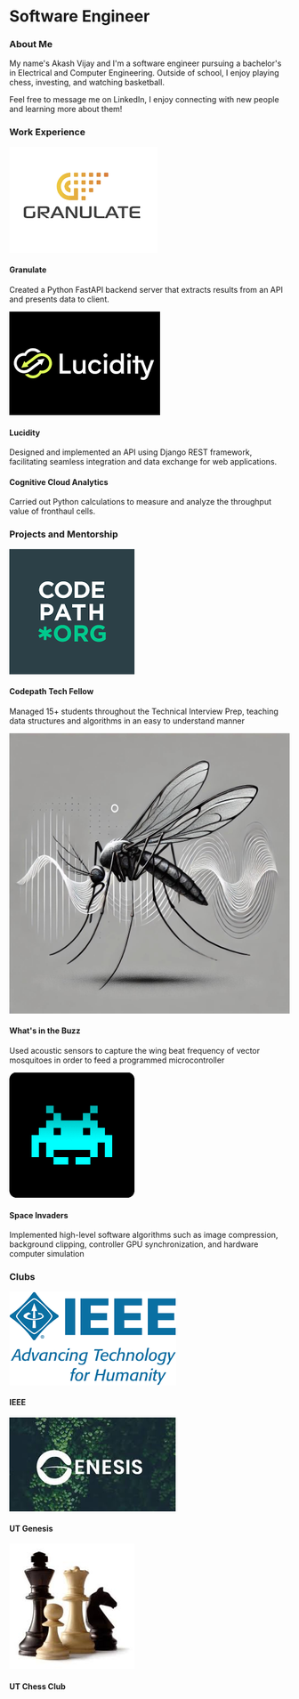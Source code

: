 # Software Engineer

### About Me
My name's Akash Vijay and I'm a software engineer pursuing a bachelor's in Electrical and Computer Engineering. Outside of school, I enjoy playing chess, investing, and watching basketball.

Feel free to message me on LinkedIn, I enjoy connecting with new people and learning more about them!

### Work Experience
![Granulate](/assets/granulate.png)
#### Granulate
Created a Python FastAPI backend server that extracts results from an API and presents data to client.

![Lucidity](/assets/lucidity.png)
#### Lucidity
Designed and implemented an API using Django REST framework, facilitating seamless integration and data exchange for
web applications.

#### Cognitive Cloud Analytics
Carried out Python calculations to measure and analyze the throughput value of fronthaul cells.

### Projects and Mentorship
![Codepath](/assets/download.png)
#### Codepath Tech Fellow
Managed 15+ students throughout the Technical Interview Prep, teaching data structures and algorithms in an easy to
understand manner

![Mosquito](/assets/monochromatic_mosquito.jpg)
#### What's in the Buzz
Used acoustic sensors to capture the wing beat frequency of vector mosquitoes in order to feed a programmed
microcontroller

![Space_Invaders](/assets/spaceinvaders.png)
#### Space Invaders
Implemented high-level software algorithms such as image compression, background clipping, controller GPU
synchronization, and hardware computer simulation

### Clubs
![IEEE](/assets/ieee.png)
#### IEEE

![UT_Genesis](/assets/genesis.jpg)
#### UT Genesis

![Chess](/assets/chess.jpg)
#### UT Chess Club
